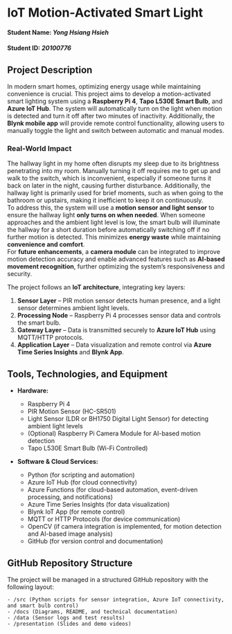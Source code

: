 # IoT Motion-Activated Smart Light

#### Student Name: _Yong Hsiang Hsieh_  
#### Student ID: _20100776_

## Project Description
In modern smart homes, optimizing energy usage while maintaining convenience is crucial. This project aims to develop a motion-activated smart lighting system using a **Raspberry Pi 4**, **Tapo L530E Smart Bulb**, and **Azure IoT Hub**. The system will automatically turn on the light when motion is detected and turn it off after two minutes of inactivity. Additionally, the **Blynk mobile app** will provide remote control functionality, allowing users to manually toggle the light and switch between automatic and manual modes.

### **Real-World Impact**  
The hallway light in my home often disrupts my sleep due to its brightness penetrating into my room. Manually turning it off requires me to get up and walk to the switch, which is inconvenient, especially if someone turns it back on later in the night, causing further disturbance. Additionally, the hallway light is primarily used for brief moments, such as when going to the bathroom or upstairs, making it inefficient to keep it on continuously.  
To address this, the system will use a **motion sensor and light sensor** to ensure the hallway light **only turns on when needed**. When someone approaches and the ambient light level is low, the smart bulb will illuminate the hallway for a short duration before automatically switching off if no further motion is detected. This minimizes **energy waste** while maintaining **convenience and comfort**.  
For **future enhancements**, a **camera module** can be integrated to improve motion detection accuracy and enable advanced features such as **AI-based movement recognition**, further optimizing the system’s responsiveness and security.

The project follows an **IoT architecture**, integrating key layers:
1. **Sensor Layer** – PIR motion sensor detects human presence, and a light sensor determines ambient light levels.
2. **Processing Node** – Raspberry Pi 4 processes sensor data and controls the smart bulb.
3. **Gateway Layer** – Data is transmitted securely to **Azure IoT Hub** using MQTT/HTTP protocols.
4. **Application Layer** – Data visualization and remote control via **Azure Time Series Insights** and **Blynk App**.

## Tools, Technologies, and Equipment
- **Hardware:**
  - Raspberry Pi 4
  - PIR Motion Sensor (HC-SR501)
  - Light Sensor (LDR or BH1750 Digital Light Sensor) for detecting ambient light levels
  - (Optional) Raspberry Pi Camera Module for AI-based motion detection
  - Tapo L530E Smart Bulb (Wi-Fi Controlled)
  
- **Software & Cloud Services:**
  - Python (for scripting and automation)
  - Azure IoT Hub (for cloud connectivity)
  - Azure Functions (for cloud-based automation, event-driven processing, and notifications)
  - Azure Time Series Insights (for data visualization)
  - Blynk IoT App (for remote control)
  - MQTT or HTTP Protocols (for device communication)
  - OpenCV (if camera integration is implemented, for motion detection and AI-based image analysis)
  - GitHub (for version control and documentation)

## **GitHub Repository Structure**
The project will be managed in a structured GitHub repository with the following layout:
```
- /src (Python scripts for sensor integration, Azure IoT connectivity, and smart bulb control)
- /docs (Diagrams, README, and technical documentation)
- /data (Sensor logs and test results)
- /presentation (Slides and demo videos)
